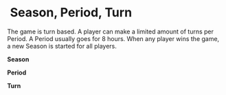 # ​ Season, Period, Turn

The game is turn based. A player can make a limited amount of turns per Period. A Period usually goes for 8 hours. When any player wins the game, a new Season is started for all players.

**Season**

**Period**

**Turn**

